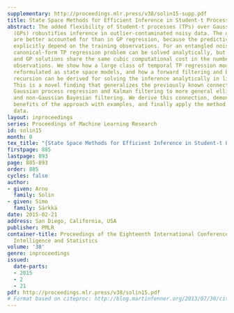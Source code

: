 ```yaml
---
supplementary: http://proceedings.mlr.press/v38/solin15-supp.pdf
title: State Space Methods for Efficient Inference in Student-t Process Regression
abstract: The added flexibility of Student-t processes (TPs) over Gaussian processes
  (GPs) robustifies inference in outlier-contaminated noisy data. The uncertainties
  are better accounted for than in GP regression, because the predictive covariances
  explicitly depend on the training observations. For an entangled noise model, the
  canonical-form TP regression problem can be solved analytically, but the naive TP
  and GP solutions share the same cubic computational cost in the number of training
  observations. We show how a large class of temporal TP regression models can be
  reformulated as state space models, and how a forward filtering and backward smoothing
  recursion can be derived for solving the inference analytically in linear time complexity.
  This is a novel finding that generalizes the previously known connection between
  Gaussian process regression and Kalman filtering to more general elliptical processes
  and non-Gaussian Bayesian filtering. We derive this connection, demonstrate the
  benefits of the approach with examples, and finally apply the method to empirical
  data.
layout: inproceedings
series: Proceedings of Machine Learning Research
id: solin15
month: 0
tex_title: "{State Space Methods for Efficient Inference in Student-t Process Regression}"
firstpage: 885
lastpage: 893
page: 885-893
order: 885
cycles: false
author:
- given: Arno
  family: Solin
- given: Simo
  family: Särkkä
date: 2015-02-21
address: San Diego, California, USA
publisher: PMLR
container-title: Proceedings of the Eighteenth International Conference on Artificial
  Intelligence and Statistics
volume: '38'
genre: inproceedings
issued:
  date-parts:
  - 2015
  - 2
  - 21
pdf: http://proceedings.mlr.press/v38/solin15.pdf
# Format based on citeproc: http://blog.martinfenner.org/2013/07/30/citeproc-yaml-for-bibliographies/
---
```

